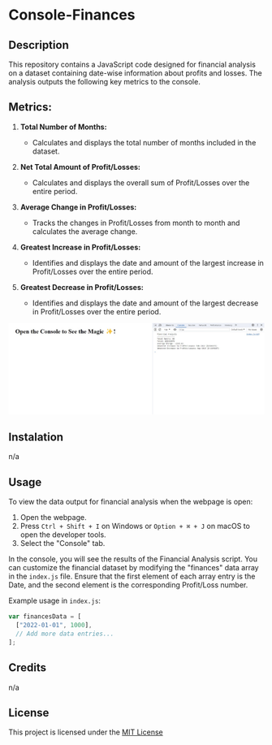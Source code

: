 # Console-Finances

## Description

This repository contains a JavaScript code designed for financial analysis on a dataset containing date-wise information about profits and losses. The analysis outputs the following key metrics to the console.

## Metrics:

1. **Total Number of Months:**

   - Calculates and displays the total number of months included in the dataset.

2. **Net Total Amount of Profit/Losses:**

   - Calculates and displays the overall sum of Profit/Losses over the entire period.

3. **Average Change in Profit/Losses:**

   - Tracks the changes in Profit/Losses from month to month and calculates the average change.

4. **Greatest Increase in Profit/Losses:**

   - Identifies and displays the date and amount of the largest increase in Profit/Losses over the entire period.

5. **Greatest Decrease in Profit/Losses:**
   - Identifies and displays the date and amount of the largest decrease in Profit/Losses over the entire period.

![](/images/screenshot.jpg)

## Instalation

n/a

## Usage

To view the data output for financial analysis when the webpage is open:

1. Open the webpage.
2. Press `Ctrl + Shift + I` on Windows or `Option + ⌘ + J` on macOS to open the developer tools.
3. Select the "Console" tab.

In the console, you will see the results of the Financial Analysis script. You can customize the financial dataset by modifying the "finances" data array in the `index.js` file. Ensure that the first element of each array entry is the Date, and the second element is the corresponding Profit/Loss number.

Example usage in `index.js`:

```javascript
var financesData = [
  ["2022-01-01", 1000],
  // Add more data entries...
];
```

## Credits

n/a

## License

This project is licensed under the [MIT License](./LICENSE)
